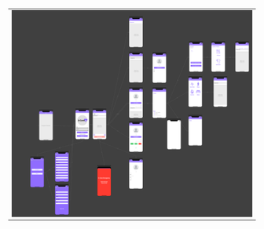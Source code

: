 <table>
  <tr>
    <td  align="center"><img src="https://github.com/Elderly-Care/Ecare/blob/main/media/iosApp.png" ></td>
  </tr>

</table>

